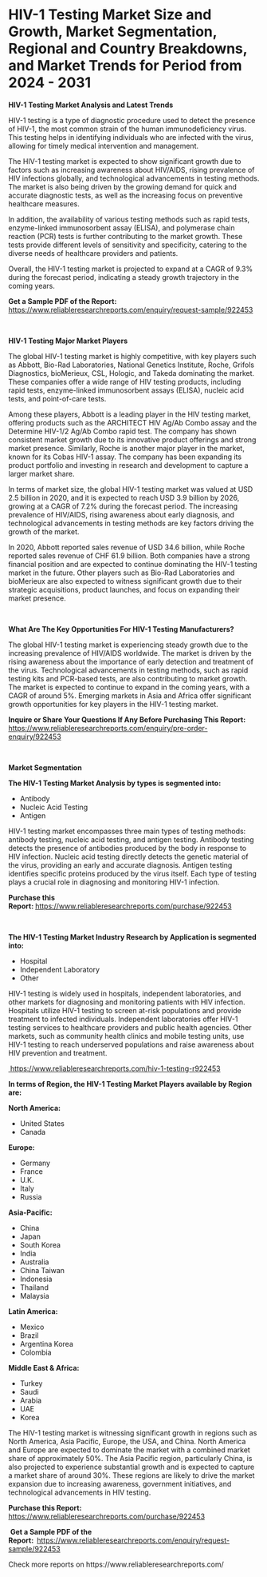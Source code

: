 <p><h1>HIV-1 Testing Market Size and Growth, Market Segmentation, Regional and Country Breakdowns, and Market Trends for Period from 2024 -  2031</h1></p><p><strong>HIV-1 Testing Market Analysis and Latest Trends</strong></p>
<p><p>HIV-1 testing is a type of diagnostic procedure used to detect the presence of HIV-1, the most common strain of the human immunodeficiency virus. This testing helps in identifying individuals who are infected with the virus, allowing for timely medical intervention and management.</p><p>The HIV-1 testing market is expected to show significant growth due to factors such as increasing awareness about HIV/AIDS, rising prevalence of HIV infections globally, and technological advancements in testing methods. The market is also being driven by the growing demand for quick and accurate diagnostic tests, as well as the increasing focus on preventive healthcare measures.</p><p>In addition, the availability of various testing methods such as rapid tests, enzyme-linked immunosorbent assay (ELISA), and polymerase chain reaction (PCR) tests is further contributing to the market growth. These tests provide different levels of sensitivity and specificity, catering to the diverse needs of healthcare providers and patients.</p><p>Overall, the HIV-1 testing market is projected to expand at a CAGR of 9.3% during the forecast period, indicating a steady growth trajectory in the coming years.</p></p>
<p><strong>Get a Sample PDF of the Report:&nbsp;</strong> <a href="https://www.reliableresearchreports.com/enquiry/request-sample/922453">https://www.reliableresearchreports.com/enquiry/request-sample/922453</a></p>
<p>&nbsp;</p>
<p><strong>HIV-1 Testing Major Market Players</strong></p>
<p><p>The global HIV-1 testing market is highly competitive, with key players such as Abbott, Bio-Rad Laboratories, National Genetics Institute, Roche, Grifols Diagnostics, bioMerieux, CSL, Hologic, and Takeda dominating the market. These companies offer a wide range of HIV testing products, including rapid tests, enzyme-linked immunosorbent assays (ELISA), nucleic acid tests, and point-of-care tests.</p><p>Among these players, Abbott is a leading player in the HIV testing market, offering products such as the ARCHITECT HIV Ag/Ab Combo assay and the Determine HIV-1/2 Ag/Ab Combo rapid test. The company has shown consistent market growth due to its innovative product offerings and strong market presence. Similarly, Roche is another major player in the market, known for its Cobas HIV-1 assay. The company has been expanding its product portfolio and investing in research and development to capture a larger market share.</p><p>In terms of market size, the global HIV-1 testing market was valued at USD 2.5 billion in 2020, and it is expected to reach USD 3.9 billion by 2026, growing at a CAGR of 7.2% during the forecast period. The increasing prevalence of HIV/AIDS, rising awareness about early diagnosis, and technological advancements in testing methods are key factors driving the growth of the market.</p><p>In 2020, Abbott reported sales revenue of USD 34.6 billion, while Roche reported sales revenue of CHF 61.9 billion. Both companies have a strong financial position and are expected to continue dominating the HIV-1 testing market in the future. Other players such as Bio-Rad Laboratories and bioMerieux are also expected to witness significant growth due to their strategic acquisitions, product launches, and focus on expanding their market presence.</p></p>
<p>&nbsp;</p>
<p><strong>What Are The Key Opportunities For HIV-1 Testing Manufacturers?</strong></p>
<p><p>The global HIV-1 testing market is experiencing steady growth due to the increasing prevalence of HIV/AIDS worldwide. The market is driven by the rising awareness about the importance of early detection and treatment of the virus. Technological advancements in testing methods, such as rapid testing kits and PCR-based tests, are also contributing to market growth. The market is expected to continue to expand in the coming years, with a CAGR of around 5%. Emerging markets in Asia and Africa offer significant growth opportunities for key players in the HIV-1 testing market.</p></p>
<p><strong>Inquire or Share Your Questions If Any Before Purchasing This Report:</strong> <a href="https://www.reliableresearchreports.com/enquiry/pre-order-enquiry/922453">https://www.reliableresearchreports.com/enquiry/pre-order-enquiry/922453</a></p>
<p>&nbsp;</p>
<p><strong>Market Segmentation</strong></p>
<p><strong>The HIV-1 Testing Market Analysis by types is segmented into:</strong></p>
<p><ul><li>Antibody</li><li>Nucleic Acid Testing</li><li>Antigen</li></ul></p>
<p><p>HIV-1 testing market encompasses three main types of testing methods: antibody testing, nucleic acid testing, and antigen testing. Antibody testing detects the presence of antibodies produced by the body in response to HIV infection. Nucleic acid testing directly detects the genetic material of the virus, providing an early and accurate diagnosis. Antigen testing identifies specific proteins produced by the virus itself. Each type of testing plays a crucial role in diagnosing and monitoring HIV-1 infection.</p></p>
<p><strong>Purchase this Report:&nbsp;</strong><a href="https://www.reliableresearchreports.com/purchase/922453">https://www.reliableresearchreports.com/purchase/922453</a></p>
<p>&nbsp;</p>
<p><strong>The HIV-1 Testing Market Industry Research by Application is segmented into:</strong></p>
<p><ul><li>Hospital</li><li>Independent Laboratory</li><li>Other</li></ul></p>
<p><p>HIV-1 testing is widely used in hospitals, independent laboratories, and other markets for diagnosing and monitoring patients with HIV infection. Hospitals utilize HIV-1 testing to screen at-risk populations and provide treatment to infected individuals. Independent laboratories offer HIV-1 testing services to healthcare providers and public health agencies. Other markets, such as community health clinics and mobile testing units, use HIV-1 testing to reach underserved populations and raise awareness about HIV prevention and treatment.</p></p>
<p><a href="https://www.reliableresearchreports.com/hiv-1-testing-r922453">&nbsp;https://www.reliableresearchreports.com/hiv-1-testing-r922453</a></p>
<p><strong>In terms of Region, the HIV-1 Testing Market Players available by Region are:</strong></p>
<p>
    <p> <strong> North America: </strong>
        <ul>
            <li>United States</li>
            <li>Canada</li>
        </ul>
        </p> 
    <p> <strong> Europe: </strong>
        <ul>
            <li>Germany</li>
            <li>France</li>
            <li>U.K.</li>
            <li>Italy</li>
            <li>Russia</li>
        </ul>
        </p> 
    <p> <strong> Asia-Pacific: </strong>
        <ul>
            <li>China</li>
            <li>Japan</li>
            <li>South Korea</li>
            <li>India</li>
            <li>Australia</li>
            <li>China Taiwan</li>
            <li>Indonesia</li>
            <li>Thailand</li>
            <li>Malaysia</li>
        </ul>
        </p> 
    <p> <strong> Latin America: </strong>
        <ul>
            <li>Mexico</li>
            <li>Brazil</li>
            <li>Argentina Korea</li>
            <li>Colombia</li>
        </ul>
        </p> 
    <p> <strong> Middle East & Africa: </strong>
        <ul>
            <li>Turkey</li>
            <li>Saudi</li>
            <li>Arabia</li>
            <li>UAE</li>
            <li>Korea</li>
        </ul>
    </p>
    </p>
<p><p>The HIV-1 testing market is witnessing significant growth in regions such as North America, Asia Pacific, Europe, the USA, and China. North America and Europe are expected to dominate the market with a combined market share of approximately 50%. The Asia Pacific region, particularly China, is also projected to experience substantial growth and is expected to capture a market share of around 30%. These regions are likely to drive the market expansion due to increasing awareness, government initiatives, and technological advancements in HIV testing.</p></p>
<p><strong>Purchase this Report: </strong><a href="https://www.reliableresearchreports.com/purchase/922453">https://www.reliableresearchreports.com/purchase/922453</a></p>
<p>&nbsp;<strong>Get a Sample PDF of the Report:&nbsp;&nbsp;</strong><a href="https://www.reliableresearchreports.com/enquiry/request-sample/922453">https://www.reliableresearchreports.com/enquiry/request-sample/922453</a></p>
<p><strong></strong></p>
<p>Check more reports on https://www.reliableresearchreports.com/</p>